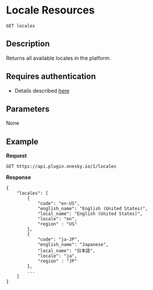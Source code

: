 # Locale Resources

    GET locales

## Description
Returns all available locales in the platform.


## Requires authentication
* Details described [here](/README.md#authentication)


## Parameters
None


## Example
**Request**

    GET https://api.plugin.onesky.io/1/locales

**Response**
```
{
    "locales": [
        {
            "code": "en-US",
            "english_name": "English (United States)",
            "local_name": "English (United States)",
            "locale": "en",
            "region" : "US"
        },
        {
            "code": "ja-JP",
            "english_name": "Japanese",
            "local_name": "日本語",
            "locale": "ja",
            "region" : "JP"
        },
        ...
    ]
}
```
